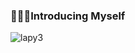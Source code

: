 ### 🙋🏻‍♀Introducing Myself 

![lapy3](https://github.com/snehapaherwar/snehapaherwar/assets/141404143/7c0ab8de-219d-4264-b58d-d06f3726c0fd)




<!--
**snehapaherwar/snehapaherwar** is a ✨ _special_ ✨ repository because its `README.md` (this file) appears on your GitHub profile.

Here are some ideas to get you started:

- 🔭 I’m currently working on ...
- 🌱 I’m currently learning ...
- 👯 I’m looking to collaborate on ...
- 🤔 I’m looking for help with ...
- 💬 Ask me about ...
- 📫 How to reach me: ...
- 😄 Pronouns: ...
- ⚡ Fun fact: ...
-->
